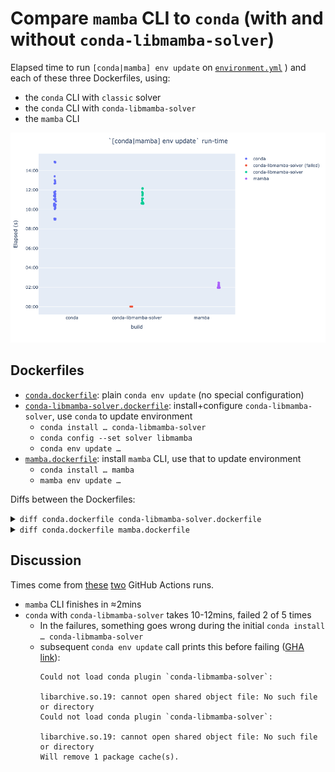 # Compare `mamba` CLI to `conda` (with and without `conda-libmamba-solver`)

Elapsed time to run `[conda|mamba] env update` on [`environment.yml`](environment.yml)
) and each of these three Dockerfiles, using:
- the `conda` CLI with `classic` solver
- the `conda` CLI with `conda-libmamba-solver`
- the `mamba` CLI

![](run-times.png)

## Dockerfiles
- [`conda.dockerfile`](conda.dockerfile): plain `conda env update` (no special configuration)
- [`conda-libmamba-solver.dockerfile`](conda-libmamba-solver.dockerfile): install+configure `conda-libmamba-solver`, use `conda` to update environment
  - `conda install … conda-libmamba-solver`
  - `conda config --set solver libmamba`
  - `conda env update …`
- [`mamba.dockerfile`](mamba.dockerfile): install `mamba` CLI, use that to update environment
  - `conda install … mamba`
  - `mamba env update …`

Diffs between the Dockerfiles:
<details><summary><code>diff conda.dockerfile conda-libmamba-solver.dockerfile</code></summary>

```diff
18c18,19
< RUN time conda install -q -y -n base -c conda-forge conda==23.3.1 python==3.9.12 \
---
> RUN time conda install -q -y -n base -c conda-forge conda==23.3.1 python==3.9.12 conda-libmamba-solver \
>  && conda config --set solver libmamba \
```
</details>

<details><summary><code>diff conda.dockerfile mamba.dockerfile</code></summary>

```diff
18c18
< RUN time conda install -q -y -n base -c conda-forge conda==23.3.1 python==3.9.12 \
---
> RUN time conda install -q -y -n base -c conda-forge conda==23.3.1 python==3.9.12 mamba \
22c22
< RUN time conda env update -q -v -n base
---
> RUN time mamba env update -q -v -n base
```
</details>

## Discussion
Times come from [these][mamba run] [two][conda run] GitHub Actions runs.
- `mamba` CLI finishes in ≈2mins
- `conda` with `conda-libmamba-solver` takes 10-12mins, failed 2 of 5 times
  - In the failures, something goes wrong during the initial `conda install … conda-libmamba-solver`
  - subsequent `conda env update` call prints this before failing ([GHA link](https://github.com/runsascoded/libmamba-solver-test/actions/runs/4969272579/jobs/8892339145#step:3:499)):
    ```
    Could not load conda plugin `conda-libmamba-solver`:
    
    libarchive.so.19: cannot open shared object file: No such file or directory
    Could not load conda plugin `conda-libmamba-solver`:
    
    libarchive.so.19: cannot open shared object file: No such file or directory
    Will remove 1 package cache(s).
    ```

[mamba run]: https://github.com/runsascoded/libmamba-solver-test/actions/runs/4969272579/jobs/8892339175
[conda run]: https://github.com/runsascoded/libmamba-solver-test/actions/runs/4969923328/jobs/8893463722
